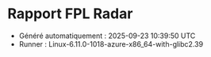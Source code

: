 # Rapport FPL Radar

- Généré automatiquement : 2025-09-23 10:39:50 UTC
- Runner : Linux-6.11.0-1018-azure-x86_64-with-glibc2.39
